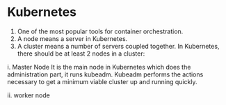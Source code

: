 # Kubernetes

1. One of the most popular tools for container orchestration.
2. A node means a server in Kubernetes.
3. A cluster means a number of servers coupled together. In Kubernetes, there should be at least 2 nodes in a cluster:

i.  Master Node
It is the main node in Kubernetes which does the administration part, it runs kubeadm. Kubeadm performs the actions necessary to get a minimum viable cluster up and running quickly. 

ii. worker node

